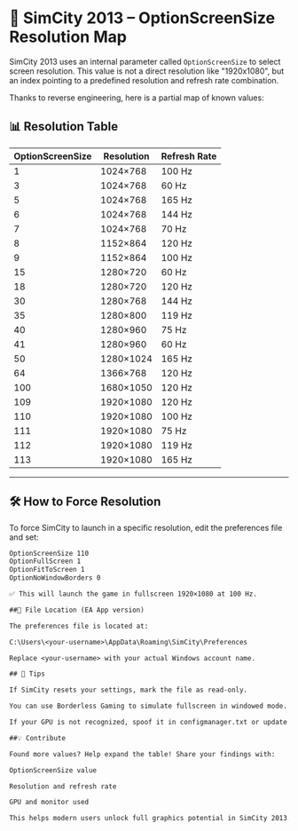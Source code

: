 # 🧠 SimCity 2013 – OptionScreenSize Resolution Map

SimCity 2013 uses an internal parameter called `OptionScreenSize` to select screen resolution. This value is not a direct resolution like "1920x1080", but an index pointing to a predefined resolution and refresh rate combination.

Thanks to reverse engineering, here is a partial map of known values:

## 📊 Resolution Table

| OptionScreenSize | Resolution     | Refresh Rate |
|------------------|----------------|--------------|
| 1                | 1024×768       | 100 Hz       |
| 3                | 1024×768       | 60 Hz        |
| 5                | 1024×768       | 165 Hz       |
| 6                | 1024×768       | 144 Hz       |
| 7                | 1024×768       | 70 Hz        |
| 8                | 1152×864       | 120 Hz       |
| 9                | 1152×864       | 100 Hz       |
| 15               | 1280×720       | 60 Hz        |
| 18               | 1280×720       | 120 Hz       |
| 30               | 1280×768       | 144 Hz       |
| 35               | 1280×800       | 119 Hz       |
| 40               | 1280×960       | 75 Hz        |
| 41               | 1280×960       | 60 Hz        |
| 50               | 1280×1024      | 165 Hz       |
| 64               | 1366×768       | 120 Hz       |
| 100              | 1680×1050      | 120 Hz       |
| 109              | 1920×1080      | 120 Hz       |
| 110              | 1920×1080      | 100 Hz       |
| 111              | 1920×1080      | 75 Hz        |
| 112              | 1920×1080      | 119 Hz       |
| 113              | 1920×1080      | 165 Hz       |

---

## 🛠️ How to Force Resolution

To force SimCity to launch in a specific resolution, edit the preferences file and set:

```txt
OptionScreenSize 110
OptionFullScreen 1
OptionFitToScreen 1
OptionNoWindowBorders 0

✅ This will launch the game in fullscreen 1920×1080 at 100 Hz.

##📁 File Location (EA App version)

The preferences file is located at:

C:\Users\<your-username>\AppData\Roaming\SimCity\Preferences

Replace <your-username> with your actual Windows account name.

## 🧩 Tips

If SimCity resets your settings, mark the file as read-only.

You can use Borderless Gaming to simulate fullscreen in windowed mode.

If your GPU is not recognized, spoof it in configmanager.txt or update VideoCards.txt.

##💡 Contribute

Found more values? Help expand the table! Share your findings with:

OptionScreenSize value

Resolution and refresh rate

GPU and monitor used

This helps modern users unlock full graphics potential in SimCity 2013.
